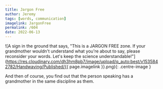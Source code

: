 ```yaml
---
title: Jargon Free
author: Jeremy
tags: [words, communication]
imagelink: JargonFree
permalink: /604
date: 2022-06-13
---
```


![A sign in the ground that says, "This is a JARGON FREE zone. If your grandmother wouldn't understand what you're about to say, please reconsider your words. Let's keep the science understandable!"](https://res.cloudinary.com/dh3hm8pb7/image/upload/q_auto:best/v1535842782/Handwaving/Published/{{ page.imagelink }}.png){: .centre-image }

And then of course, you find out that the person speaking has a grandmother in the same discipline as them.
